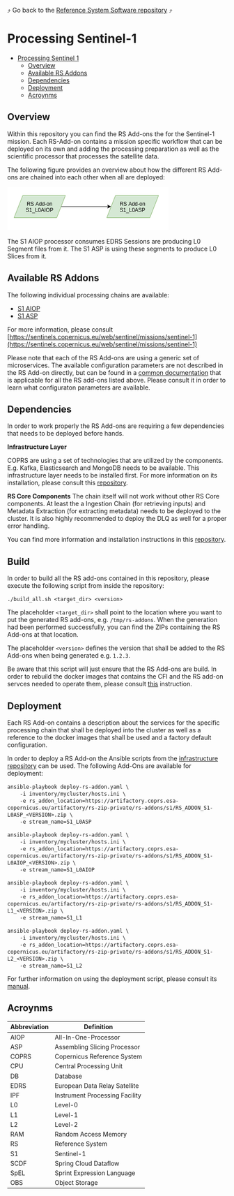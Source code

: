 :arrow_heading_up: Go back to the [Reference System Software repository](https://github.com/COPRS/reference-system-software) :arrow_heading_up:

# Processing Sentinel-1

- [Processing Sentinel 1](#processing-sentinel-1)
  - [Overview](#overview)
  - [Available RS Addons](#available-rs-addons)
  - [Dependencies](#dependencies)
  - [Deployment](#deployment)
  - [Acroynms](#acroynms)

## Overview

Within this repository you can find the RS Add-ons the for the Sentinel-1 mission. Each RS-Add-on contains a mission specific workflow that can be deployed on its own and adding the processing preparation as well as the scientific processor that processes the satellite data.

The following figure provides an overview about how the different RS Add-ons are chained into each other when all are deployed:

![overview](./docs/media/rs_addons_s1_overview.png "Overview")

The S1 AIOP processor consumes EDRS Sessions are producing L0 Segment files from it. The S1 ASP is using these segments to produce L0 Slices from it.

## Available RS Addons

The following individual processing chains are available:

- [S1 AIOP](./s1-l0aiop/doc/ReleaseNote.md)
- [S1 ASP](./s1-l0asp/doc/ReleaseNote.md)

For more information, please consult [https://sentinels.copernicus.eu/web/sentinel/missions/sentinel-1](https://sentinels.copernicus.eu/web/sentinel/missions/sentinel-1)

Please note that each of the RS Add-ons are using a generic set of microservices. The available configuration parameters are not described in the RS Add-on directly, but can be found in a [common documentation](./docs/common/README.md) that is applicable for all the RS add-ons listed above. Please consult it in order to learn what configuraton parameters are available.

## Dependencies

In order to work properly the RS Add-ons are requiring a few dependencies that needs to be deployed before hands.

**Infrastructure Layer**

COPRS are using a set of technologies that are utilized by the components. E.g. Kafka, Elasticsearch and MongoDB needs to be available. This infrastructure layer needs to be installed first. For more information on its installation, please consult this [repository](https://github.com/COPRS/infrastructure).

**RS Core Components**
The chain itself will not work without other RS Core components. At least the a Ingestion Chain (for retrieving inputs) and Metadata Extraction (for extracting metadata) needs to be deployed to the cluster. It is also highly recommended to deploy the DLQ as well for a proper error handling.

You can find more information and installation instructions in this [repository](https://github.com/COPRS/production-common).

## Build

In order to build all the RS add-ons contained in this repository, please execute the following script from inside the repository:
```
./build_all.sh <target_dir> <version>
```
The placeholder `<target_dir>` shall point to the location where you want to put the generated RS add-ons, e.g. `/tmp/rs-addons`. When the generation had been performed successfully, you can find the ZIPs containing the RS Add-ons at that location.

The placeholder `<version>` defines the version that shall be added to the RS Add-ons when being generated e.g. `1.2.3`.

Be aware that this script will just ensure that the RS Add-ons are build. In order to rebuild the docker images that contains the CFI and the RS add-on servces needed to operate them, please consult [this](https://github.com/COPRS/production-common/blob/main/docs/howto/README.md) instruction.


## Deployment

Each RS Add-on contains a description about the services for the specific processing chain that shall be deployed into the cluster as well as a reference to the docker images that shall be used and a factory default configuration.

In order to deploy a RS Add-on the Ansible scripts from the [infrastructure repository](https://github.com/COPRS/infrastructure) can be used. The following Add-Ons are available for deployment:

```
ansible-playbook deploy-rs-addon.yaml \
    -i inventory/mycluster/hosts.ini \
    -e rs_addon_location=https://artifactory.coprs.esa-copernicus.eu/artifactory/rs-zip-private/rs-addons/s1/RS_ADDON_S1-L0ASP_<VERSION>.zip \
    -e stream_name=S1_L0ASP
```

```
ansible-playbook deploy-rs-addon.yaml \
    -i inventory/mycluster/hosts.ini \
    -e rs_addon_location=https://artifactory.coprs.esa-copernicus.eu/artifactory/rs-zip-private/rs-addons/s1/RS_ADDON_S1-L0AIOP_<VERSION>.zip \
    -e stream_name=S1_L0AIOP
```

```
ansible-playbook deploy-rs-addon.yaml \
    -i inventory/mycluster/hosts.ini \
    -e rs_addon_location=https://artifactory.coprs.esa-copernicus.eu/artifactory/rs-zip-private/rs-addons/s1/RS_ADDON_S1-L1_<VERSION>.zip \
    -e stream_name=S1_L1
```

```
ansible-playbook deploy-rs-addon.yaml \
    -i inventory/mycluster/hosts.ini \
    -e rs_addon_location=https://artifactory.coprs.esa-copernicus.eu/artifactory/rs-zip-private/rs-addons/s1/RS_ADDON_S1-L2_<VERSION>.zip \
    -e stream_name=S1_L2
```

For further information on using the deployment script, please consult its [manual](https://github.com/COPRS/infrastructure/blob/e642b4e78782b3e5d649570e4a72b27cb42efeed/doc/how-to/RS%20Add-on%20-%20RS%20Core.md).

## Acroynms

| Abbreviation | Definition                     |
| ------------ | ------------------------------ |
| AIOP         | All-In-One-Processor           |
| ASP          | Assembling Slicing Processor   |
| COPRS        | Copernicus Reference System    |
| CPU          | Central Processing Unit        |
| DB           | Database                       |
| EDRS         | European Data Relay Satellite  |
| IPF          | Instrument Processing Facility |
| L0           | Level-0                        |
| L1           | Level-1                        |
| L2           | Level-2                        |
| RAM          | Random Access Memory           |
| RS           | Reference System               |
| S1           | Sentinel-1                     |
| SCDF         | Spring Cloud Dataflow          |
| SpEL         | Sprint Expression Language     |
| OBS          | Object Storage                 |

